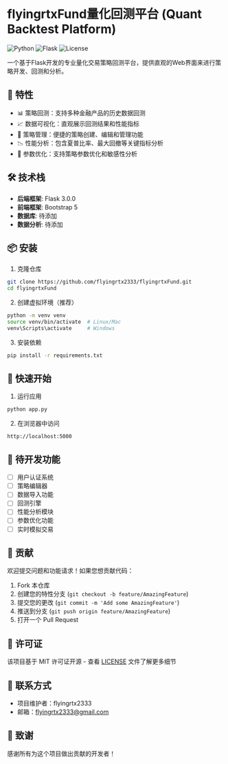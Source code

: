 # flyingrtxFund量化回测平台 (Quant Backtest Platform)

![Python](https://img.shields.io/badge/Python-3.8+-blue.svg)
![Flask](https://img.shields.io/badge/Flask-3.0.0-green.svg)
![License](https://img.shields.io/badge/License-MIT-yellow.svg)

一个基于Flask开发的专业量化交易策略回测平台，提供直观的Web界面来进行策略开发、回测和分析。

## 🚀 特性

- 📊 策略回测：支持多种金融产品的历史数据回测
- 📈 数据可视化：直观展示回测结果和性能指标
- 💼 策略管理：便捷的策略创建、编辑和管理功能
- 📉 性能分析：包含夏普比率、最大回撤等关键指标分析
- 🔧 参数优化：支持策略参数优化和敏感性分析

## 🛠️ 技术栈

- **后端框架**: Flask 3.0.0
- **前端框架**: Bootstrap 5
- **数据库**: 待添加
- **数据分析**: 待添加

## 📦 安装

1. 克隆仓库
```bash
git clone https://github.com/flyingrtx2333/flyingrtxFund.git
cd flyingrtxFund
```

2. 创建虚拟环境（推荐）
```bash
python -m venv venv
source venv/bin/activate  # Linux/Mac
venv\Scripts\activate     # Windows
```

3. 安装依赖
```bash
pip install -r requirements.txt
```

## 🚀 快速开始

1. 运行应用
```bash
python app.py
```

2. 在浏览器中访问
```
http://localhost:5000
```

## 📝 待开发功能

- [ ] 用户认证系统
- [ ] 策略编辑器
- [ ] 数据导入功能
- [ ] 回测引擎
- [ ] 性能分析模块
- [ ] 参数优化功能
- [ ] 实时模拟交易

## 🤝 贡献

欢迎提交问题和功能请求！如果您想贡献代码：

1. Fork 本仓库
2. 创建您的特性分支 (`git checkout -b feature/AmazingFeature`)
3. 提交您的更改 (`git commit -m 'Add some AmazingFeature'`)
4. 推送到分支 (`git push origin feature/AmazingFeature`)
5. 打开一个 Pull Request

## 📄 许可证

该项目基于 MIT 许可证开源 - 查看 [LICENSE](LICENSE) 文件了解更多细节

## 📧 联系方式

- 项目维护者：flyingrtx2333
- 邮箱：flyingrtx2333@gmail.com

## 🌟 致谢

感谢所有为这个项目做出贡献的开发者！ 
